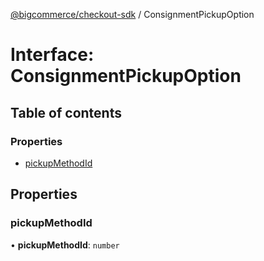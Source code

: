 [@bigcommerce/checkout-sdk](../README.md) / ConsignmentPickupOption

# Interface: ConsignmentPickupOption

## Table of contents

### Properties

- [pickupMethodId](ConsignmentPickupOption.md#pickupmethodid)

## Properties

### pickupMethodId

• **pickupMethodId**: `number`
